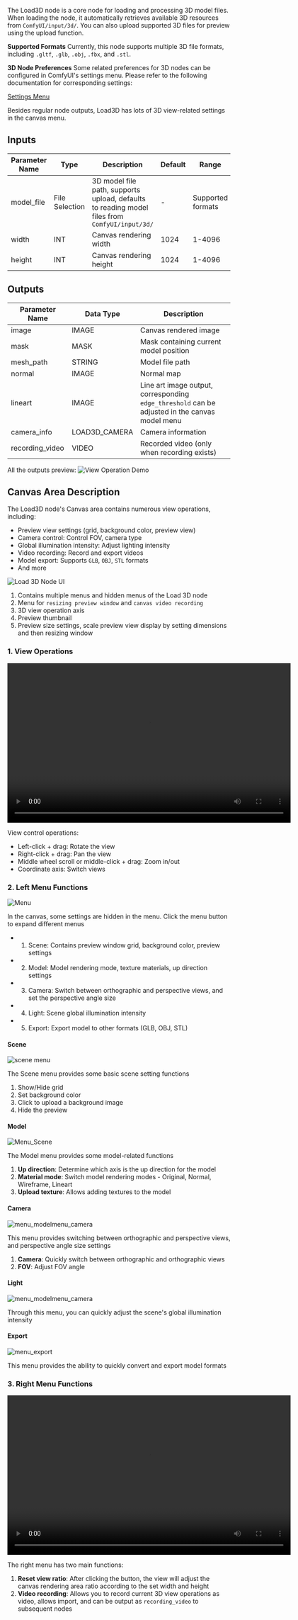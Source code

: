 The Load3D node is a core node for loading and processing 3D model files. When loading the node, it automatically retrieves available 3D resources from `ComfyUI/input/3d/`. You can also upload supported 3D files for preview using the upload function.

**Supported Formats**
Currently, this node supports multiple 3D file formats, including `.gltf`, `.glb`, `.obj`, `.fbx`, and `.stl`.

**3D Node Preferences**
Some related preferences for 3D nodes can be configured in ComfyUI's settings menu. Please refer to the following documentation for corresponding settings:

[Settings Menu](https://docs.comfy.org/interface/settings/3d)

Besides regular node outputs, Load3D has lots of 3D view-related settings in the canvas menu.

## Inputs

| Parameter Name | Type     | Description                     | Default | Range        |
|---------------|----------|---------------------------------|---------|--------------|
| model_file    | File Selection | 3D model file path, supports upload, defaults to reading model files from `ComfyUI/input/3d/` | - | Supported formats |
| width         | INT      | Canvas rendering width          | 1024    | 1-4096      |
| height        | INT      | Canvas rendering height         | 1024    | 1-4096      |

## Outputs

| Parameter Name   | Data Type      | Description                        |
|-----------------|----------------|------------------------------------|
| image           | IMAGE          | Canvas rendered image              |
| mask            | MASK           | Mask containing current model position |
| mesh_path       | STRING         | Model file path                   |
| normal          | IMAGE          | Normal map                         |
| lineart         | IMAGE          | Line art image output, corresponding `edge_threshold` can be adjusted in the canvas model menu |
| camera_info     | LOAD3D_CAMERA  | Camera information                 |
| recording_video | VIDEO          | Recorded video (only when recording exists) |

All the outputs preview:
![View Operation Demo](./asset/load3d_outputs.webp)

## Canvas Area Description

The Load3D node's Canvas area contains numerous view operations, including:

- Preview view settings (grid, background color, preview view)
- Camera control: Control FOV, camera type
- Global illumination intensity: Adjust lighting intensity
- Video recording: Record and export videos
- Model export: Supports `GLB`, `OBJ`, `STL` formats
- And more

![Load 3D Node UI](./asset/load3d_ui.jpg)

1. Contains multiple menus and hidden menus of the Load 3D node
2. Menu for `resizing preview window` and `canvas video recording`
3. 3D view operation axis
4. Preview thumbnail
5. Preview size settings, scale preview view display by setting dimensions and then resizing window

### 1. View Operations

<video controls width="640" height="360">
  <source src="./asset/view_operations.mp4" type="video/mp4">
  Your browser does not support video playback.
</video>

View control operations:

- Left-click + drag: Rotate the view
- Right-click + drag: Pan the view
- Middle wheel scroll or middle-click + drag: Zoom in/out
- Coordinate axis: Switch views

### 2. Left Menu Functions

![Menu](./asset/menu.webp)

In the canvas, some settings are hidden in the menu. Click the menu button to expand different menus

- 1. Scene: Contains preview window grid, background color, preview settings
- 2. Model: Model rendering mode, texture materials, up direction settings
- 3. Camera: Switch between orthographic and perspective views, and set the perspective angle size
- 4. Light: Scene global illumination intensity
- 5. Export: Export model to other formats (GLB, OBJ, STL)

#### Scene

![scene menu](./asset/menu_scene.webp)

The Scene menu provides some basic scene setting functions

1. Show/Hide grid
2. Set background color
3. Click to upload a background image
4. Hide the preview

#### Model

![Menu_Scene](./asset/menu_model.webp)

The Model menu provides some model-related functions

1. **Up direction**: Determine which axis is the up direction for the model
2. **Material mode**: Switch model rendering modes - Original, Normal, Wireframe, Lineart
3. **Upload texture**: Allows adding textures to the model

#### Camera

![menu_modelmenu_camera](./asset/menu_modelmenu_camera.webp)

This menu provides switching between orthographic and perspective views, and perspective angle size settings

1. **Camera**: Quickly switch between orthographic and orthographic views
2. **FOV**: Adjust FOV angle

#### Light

![menu_modelmenu_camera](./asset/menu_modelmenu_camera.webp)

Through this menu, you can quickly adjust the scene's global illumination intensity

#### Export

![menu_export](./asset/menu_export.webp)

This menu provides the ability to quickly convert and export model formats

### 3. Right Menu Functions

<video controls width="640" height="360">
  <source src="./asset/recording.mp4" type="video/mp4">
  Your browser does not support video playback.
</video>

The right menu has two main functions:

1. **Reset view ratio**: After clicking the button, the view will adjust the canvas rendering area ratio according to the set width and height
2. **Video recording**: Allows you to record current 3D view operations as video, allows import, and can be output as `recording_video` to subsequent nodes
